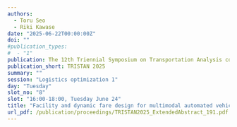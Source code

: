 ```yaml
---
authors:
  - Toru Seo
  - Riki Kawase
date: "2025-06-22T00:00:00Z"
doi: ""
#publication_types:
#  - "1"
publication: The 12th Triennial Symposium on Transportation Analysis conference
publication_short: TRISTAN 2025
summary: ""
session: "Logistics optimization 1"
day: "Tuesday"
slot_no: "8"
slot: "16:00-18:00, Tuesday June 24"
title: "Facility and dynamic fare design for multimodal automated vehicle logistics system under traffic flow constraints"
url_pdf: /publication/proceedings/TRISTAN2025_ExtendedAbstract_191.pdf
---
```

